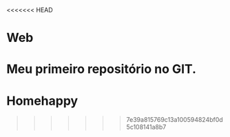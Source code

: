 <<<<<<< HEAD
# Web
Meu primeiro repositório no GIT.
=======
# Homehappy
>>>>>>> 7e39a815769c13a100594824bf0d5c108141a8b7
